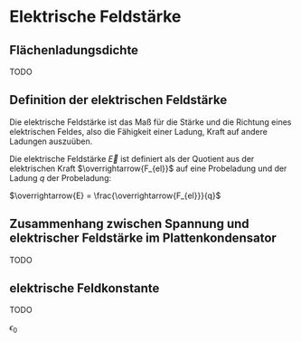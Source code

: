 # Elektrische Feldstärke

## Flächenladungsdichte

TODO

## Definition der elektrischen Feldstärke

Die elektrische Feldstärke ist das Maß für die Stärke und die Richtung eines elektrischen Feldes, also die Fähigkeit einer Ladung, Kraft auf andere Ladungen auszuüben.

Die elektrische Feldstärke $\overrightarrow{E}$ ist definiert als der Quotient aus der elektrischen Kraft $\overrightarrow{F_{el}}$ auf eine Probeladung und der Ladung $q$ der Probeladung:

$\overrightarrow{E} = \frac{\overrightarrow{F_{el}}}{q}$

## Zusammenhang zwischen Spannung und elektrischer Feldstärke im Plattenkondensator

TODO

## elektrische Feldkonstante

TODO

$\epsilon_0$
